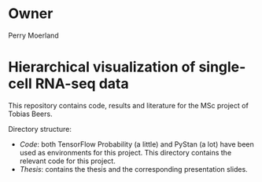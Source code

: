 # Owner
Perry Moerland

# Hierarchical visualization of single-cell RNA-seq data

This repository contains code, results and literature for the MSc project of Tobias Beers. 

Directory structure:
   * *Code*: both TensorFlow Probability (a little) and PyStan (a lot) have been used as environments for this project. This directory contains the relevant code for this project.
   * *Thesis*: contains the thesis and the corresponding presentation slides.
